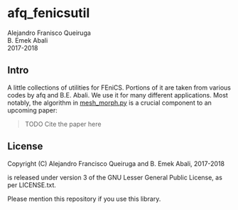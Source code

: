 # afq_fenicsutil

Alejandro Franisco Queiruga  
B. Emek Abali  
2017-2018

## Intro 

A little collections of utilities for FEniCS. Portions of it are taken from
various codes by afq and  B.E. Abali. We use it for many different
applications. Most notably, the algorithm in
[mesh_morph.py](mesh_morph.py) is a crucial component to an upcoming
paper:

> TODO Cite the paper here


## License

Copyright (C) Alejandro Francisco Queiruga and B. Emek Abali, 2017-2018

 is released under version 3 of the GNU Lesser General Public License, as per LICENSE.txt.

Please mention this repository if you use this library.
